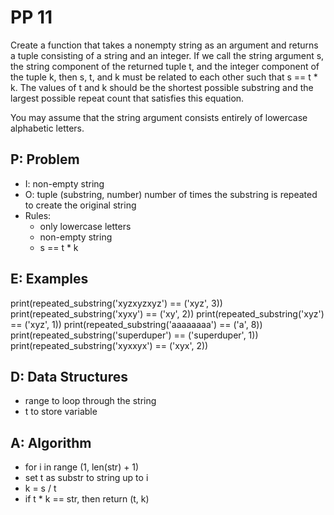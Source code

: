 # PP 11
Create a function that takes a nonempty string as an argument and 
returns a tuple consisting of a string and an integer. If we call the string argument s, 
the string component of the returned tuple t, and the integer component of the tuple k, 
then s, t, and k must be related to each other such that s == t * k. 
The values of t and k should be the shortest possible substring and the largest possible 
repeat count that satisfies this equation.

You may assume that the string argument consists entirely of lowercase alphabetic letters.

## P: Problem
- I: non-empty string
- O: tuple (substring, number) number of times the substring is repeated to create the original string
- Rules: 
    - only lowercase letters
    - non-empty string
    - s == t * k 

## E: Examples
print(repeated_substring('xyzxyzxyz') == ('xyz', 3))
print(repeated_substring('xyxy') == ('xy', 2))
print(repeated_substring('xyz') == ('xyz', 1))
print(repeated_substring('aaaaaaaa') == ('a', 8))
print(repeated_substring('superduper') == ('superduper', 1))
print(repeated_substring('xyxxyx') == ('xyx', 2))

## D: Data Structures 
- range to loop through the string 
- t to store variable 


## A: Algorithm 
- for i in range (1, len(str) + 1)
- set t as substr to string up to i
- k = s / t 
- if t * k == str, then return (t, k)



